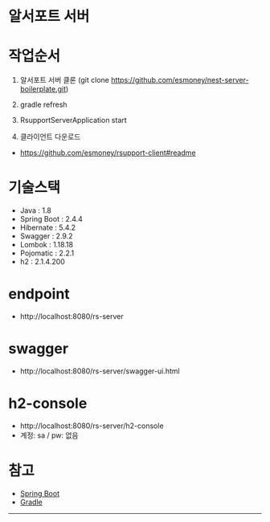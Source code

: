 # 알서포트 서버

# 작업순서

1. 알서포트 서버 클론
   (git clone https://github.com/esmoney/nest-server-boilerplate.git)

2. gradle refresh

3. RsupportServerApplication start

4. 클라이언트 다운로드
 - https://github.com/esmoney/rsupport-client#readme


# 기술스택

- Java : 1.8
- Spring Boot : 2.4.4
- Hibernate : 5.4.2
- Swagger : 2.9.2
- Lombok : 1.18.18
- Pojomatic : 2.2.1
- h2 : 2.1.4.200


# endpoint
- http://localhost:8080/rs-server

# swagger
- http://localhost:8080/rs-server/swagger-ui.html

# h2-console
- http://localhost:8080/rs-server/h2-console
- 계정: sa  / pw: 없음


# 참고
- [Spring Boot](https://spring.io/projects/spring-boot)
- [Gradle](https://docs.gradle.org/current/userguide/userguide.html)

---


